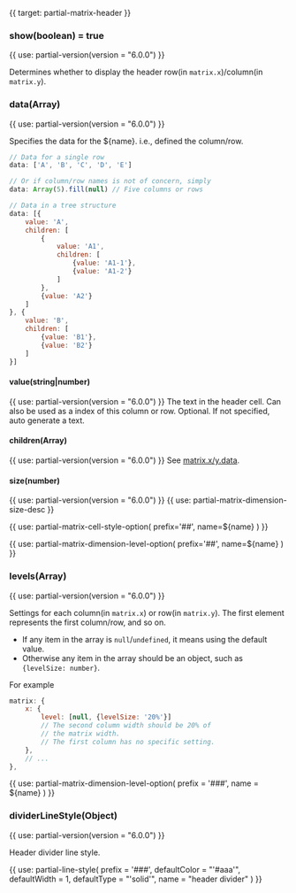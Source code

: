 {{ target: partial-matrix-header }}

### show(boolean) = true

{{ use: partial-version(version = "6.0.0") }}

Determines whether to display the header row(in `matrix.x`)/column(in `matrix.y`).


### data(Array)

{{ use: partial-version(version = "6.0.0") }}

Specifies the data for the ${name}. i.e., defined the column/row.

```js
// Data for a single row
data: ['A', 'B', 'C', 'D', 'E']

// Or if column/row names is not of concern, simply
data: Array(5).fill(null) // Five columns or rows

// Data in a tree structure
data: [{
    value: 'A',
    children: [
        {
            value: 'A1',
            children: [
                {value: 'A1-1'},
                {value: 'A1-2'}
            ]
        },
        {value: 'A2'}
    ]
}, {
    value: 'B',
    children: [
        {value: 'B1'},
        {value: 'B2'}
    ]
}]
```

#### value(string|number)
{{ use: partial-version(version = "6.0.0") }}
The text in the header cell. Can also be used as a index of this column or row. Optional. If not specified, auto generate a text.

#### children(Array)
{{ use: partial-version(version = "6.0.0") }}
See [matrix.x/y.data](~matrix.x.data).

#### size(number)
{{ use: partial-version(version = "6.0.0") }}
{{ use: partial-matrix-dimension-size-desc }}


{{ use: partial-matrix-cell-style-option(
    prefix='##',
    name=${name}
) }}

{{ use: partial-matrix-dimension-level-option(
    prefix='##',
    name=${name}
) }}


### levels(Array)
{{ use: partial-version(version = "6.0.0") }}

Settings for each column(in `matrix.x`) or row(in `matrix.y`). The first element represents the first column/row, and so on.

- If any item in the array is `null`/`undefined`, it means using the default value.
- Otherwise any item in the array should be an object, such as `{levelSize: number}`.

For example
```js
matrix: {
    x: {
        level: [null, {levelSize: '20%'}]
        // The second column width should be 20% of
        // the matrix width.
        // The first column has no specific setting.
    },
    // ...
},
```

{{ use: partial-matrix-dimension-level-option(
    prefix = '###',
    name = ${name}
) }}


### dividerLineStyle(Object)

{{ use: partial-version(version = "6.0.0") }}

Header divider line style.

{{ use: partial-line-style(
    prefix = '###',
    defaultColor = "'#aaa'",
    defaultWidth = 1,
    defaultType = "'solid'",
    name = "header divider"
) }}

